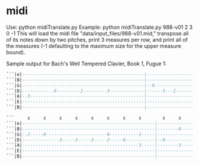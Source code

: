 # midi

Use:  python midiTranslate.py <midi filename> <transpose> <measuresPerRow> <startMeasure> <endMeasure>
Example: python midiTranslate.py 988-v01 2 3 0 -1
This will load the midi file "data/input_files/988-v01.mid," transpose all of its notes down by two pitches, print 3 measures per row, and print all of the measures (-1 defaulting to the maximum size for the upper measure bound).


Sample output for Bach's Well Tempered Clavier, Book 1, Fugue 1:

```     e         e         e         e                  T   T   e         e         e         e               
```|e|----------------------------------------------|------------------------------------------------------|
```|B|----------------------------------------------|------------------------------------------------------|
```|G|----------------------------------------------|--0-----------------2-------------------0-------------|
```|D|------------0---------2---------3-------------|------3---2-------------------0-----------------------|
```|A|--3-------------------------------------------|------------------------------------------------------|
```|E|----------------------------------------------|------------------------------------------------------|
```|B|----------------------------------------------|------------------------------------------------------|

```     s     s     s     s     s     s     s     s        s     s     s     e         s     T   T   e         
```|e|--------------------------------------------------|------------------------------------------------------|
```|B|--------------------------------------------------|--------0-----------1---------------3---1---0---------|
```|G|--2-----0-----------------------0-----------2-----|--------------------------------------------0---------|
```|D|--------------3-----2-----3-----2-----0-----------|--0---------------------------4-----------------------|
```|A|--------------------------------------------3-----|--------3-----2-----0---------------------------------|
```|E|--------------------------------------------------|------------------------------------------------------|
```|B|--------------------------------------------------|------------------------------------------------------|
